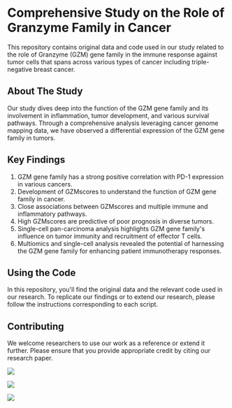 # Comprehensive Study on the Role of Granzyme Family in Cancer
This repository contains original data and code used in our study related to the role of Granzyme (GZM) gene family in the immune response against tumor cells that spans across various types of cancer including triple-negative breast cancer.

## About The Study
Our study dives deep into the function of the GZM gene family and its involvement in inflammation, tumor development, and various survival pathways. Through a comprehensive analysis leveraging cancer genome mapping data, we have observed a differential expression of the GZM gene family in tumors.

## Key Findings 

1. GZM gene family has a strong positive correlation with PD-1 expression in various cancers.
2. Development of GZMscores to understand the function of GZM gene family in cancer.
3. Close associations between GZMscores and multiple immune and inflammatory pathways.
4. High GZMscores are predictive of poor prognosis in diverse tumors.
5. Single-cell pan-carcinoma analysis highlights GZM gene family's influence on tumor immunity and recruitment of effector T cells.
6. Multiomics and single-cell analysis revealed the potential of harnessing the GZM gene family for enhancing patient immunotherapy responses.

## Using the Code
In this repository, you'll find the original data and the relevant code used in our research. To replicate our findings or to extend our research, please follow the instructions corresponding to each script.

## Contributing
We welcome researchers to use our work as a reference or extend it further. Please ensure that you provide appropriate credit by citing our research paper.

![](https://xieqiqi-1257875553.cos.ap-chengdu.myqcloud.com/picgo/202310181623828.png)

![](https://xieqiqi-1257875553.cos.ap-chengdu.myqcloud.com/picgo/202310181621688.png)

![](https://xieqiqi-1257875553.cos.ap-chengdu.myqcloud.com/picgo/202310181639340.png)

